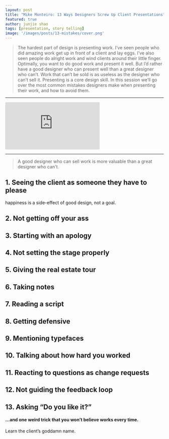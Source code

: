 ```yaml
---
layout: post
title: "Mike Monteiro: 13 Ways Designers Screw Up Client Presentations"
featured: true
author: junjie shao
tags: [presentation, story telling]
image: '/images/posts/13-mistakes/cover.png'
---
```



> The hardest part of design is presenting work. I’ve seen people who did amazing work get up in front of a client and lay eggs. I’ve also seen people do alright work and wind clients around their little finger. Optimally, you want to do good work and present it well. But I’d rather have a good designer who can present well than a great designer who can’t. Work that can’t be sold is as useless as the designer who can’t sell it. Presenting is a core design skill. In this session we’ll go over the most common mistakes designers make when presenting their work, and how to avoid them.

---

<iframe src="https://player.vimeo.com/video/121082134" frameborder="0" webkitallowfullscreen="" mozallowfullscreen="" allowfullscreen=""></iframe>

---

>A good designer who can sell work is more valuable than a great designer who can't. 

## 1. Seeing the client as someone they have to please

happiness is a side-effect of good design, not a goal.

## 2. Not getting off your ass

## 3. Starting with an apology

## 4. Not setting the stage properly

## 5. Giving the real estate tour

## 6. Taking notes

## 7. Reading a script

## 8. Getting defensive

## 9. Mentioning typefaces

## 10. Talking about how hard you worked

## 11. Reacting to questions as change requests

## 12. Not guiding the feedback loop

## 13. Asking “Do you like it?”

#### …and one weird trick that you won’t believe works every time.

Learn the client’s goddamn name.